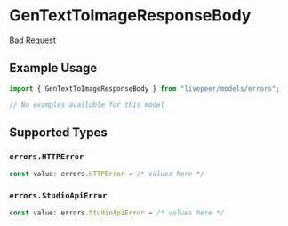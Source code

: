 # GenTextToImageResponseBody

Bad Request

## Example Usage

```typescript
import { GenTextToImageResponseBody } from "livepeer/models/errors";

// No examples available for this model
```

## Supported Types

### `errors.HTTPError`

```typescript
const value: errors.HTTPError = /* values here */
```

### `errors.StudioApiError`

```typescript
const value: errors.StudioApiError = /* values here */
```

